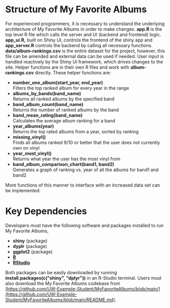 # Structure of My Favorite Albums

For experienced programmers, it is necessary to understand the underlying architecture of My Favorite Albums in order to make changes. **app.R** is the top level R file which calls the server and UI (backend and frontend) logic. **app\_ui.R,** built on Shiny UI, controls the frontend of the shiny app and **app\_server.R** controls the backend by calling all necessary functions. **data/album-rankings.csv** is the entire dataset for the project, however, this file can be amended and external data can be used if needed. User input is handled reactively by the Shiny UI framework, which drives changes to the site. Helper functions are in their own R files and work with **album-rankings.csv** directly. These helper functions are:

* **number\_one\_album(start\_year, end\_year)**  
  Filters the top ranked album for every year in the range  
* **albums\_by\_bands(band\_name)**  
  Returns all ranked albums by the specified band  
* **band\_album\_count(band\_name)**  
  Returns the number of ranked albums by the band  
* **band\_mean\_rating(band\_name)**  
  Calculates the average album ranking for a band  
* **year\_albums(year)**  
  Returns the top rated albums from a year, sorted by ranking  
* **missing\_vinyl()**  
  Finds all albums ranked 9/10 or better that the user does not currently own on vinyl  
* **year\_most\_vinyl()**  
  Returns what year the user has the most vinyl from  
* **band\_album\_comparison\_chart(band1, band2)**  
  Generates a graph of ranking vs. year of all the albums for band1 and band2

More functions of this manner to interface with an increased data set can be implemented.

# Key Dependencies 

Developers must have the following software and packages installed to run My Favorite Albums,

* **shiny** (package)  
* **dyplr** (package)  
* **ggplot2** (package)  
* [**R**](https://cran.r-project.org)  
* [**RStudio**](https://posit.co/download/rstudio-desktop)

Both packages can be easily downloaded by running **install.packages(c("shiny", "dplyr"))** in an R-Studio terminal. Users must also download the My Favorite Albums codebase from [https://github.com/UW-Example-Student/MyFavoriteAlbums/blob/main/](https://github.com/UW-Example-Student/MyFavoriteAlbums/blob/main/README.md). 